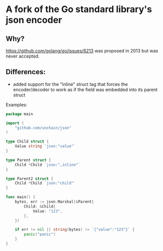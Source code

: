 # A fork of the Go standard library's json encoder

## Why?
https://github.com/golang/go/issues/6213 was proposed in 2013 but was never accepted.

## Differences:
 - added support for the "inline" struct tag that forces the encoder/decoder to work as if the field was embedded into its parent struct

Examples:

```go
package main

import (
	"github.com/unchain/json"
)

type Child struct {
	Value string `json:"value"`
}

type Parent struct {
	Child *Child `json:",inline"`
}

type Parent2 struct {
	Child *Child `json:"child"`
}

func main() {
	bytes, err := json.Marshal(&Parent{
		Child: &Child{
			Value: "123",
		},
	})

	if err != nil || string(bytes) != `{"value":"123"}` {
		panic("panic")
	}
}

```